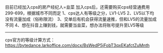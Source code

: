 目前已经加入cps的房产经纪人=韭菜
加入cps后，还需要购买cps经营通费用299-699，根据城市不同而定
1、cps达人有等级之分，LV1-LV5
2、LV5以下均没有流量加成（俗称限流）
3、交单后有机会获得流量速推，但和LV5的流量加成不同
4、想在抖音上赚到钱，就需要当韭菜，想办法将账号提升至LV5等级

---

cps官方的等级计算方式：https://bytedance.larkoffice.com/docx/BsWedP5jFobT3qxEKafctZuMnth
